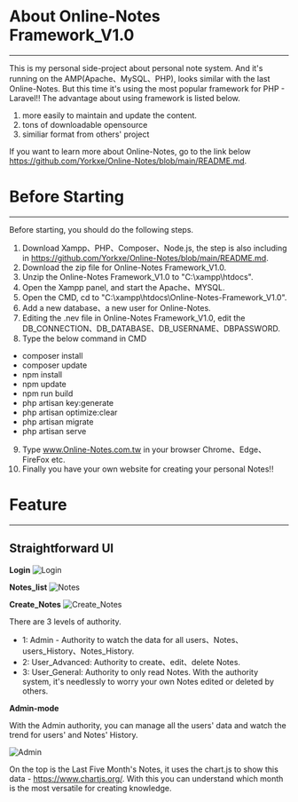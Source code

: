 <h1>About Online-Notes Framework_V1.0</h1>

---

This is my personal side-project about personal note system.
And it's running on the AMP(Apache、MySQL、PHP), looks similar with the last Online-Notes.
But this time it's using the most popular framework for PHP - Laravel!!
The advantage about using framework is listed below.
1. more easily to maintain and update the content.
2. tons of downloadable opensource
3. similiar format from others' project

If you want to learn more about Online-Notes, go to the link below
https://github.com/Yorkxe/Online-Notes/blob/main/README.md.

<h1>
    Before Starting
</h1>


---
Before starting, you should do the following steps.
1. Download Xampp、PHP、Composer、Node.js, the step is also including in https://github.com/Yorkxe/Online-Notes/blob/main/README.md.
2. Download the zip file for Online-Notes Framework_V1.0.
3. Unzip the Online-Notes Framework_V1.0 to "C:\xampp\htdocs".
4. Open the Xampp panel, and start the Apache、MYSQL.
5. Open the CMD, cd to "C:\xampp\htdocs\Online-Notes-Framework_V1.0".
6. Add a new database、a new user for Online-Notes.
7. Editing the .nev file in Online-Notes Framework_V1.0, edit the DB_CONNECTION、DB_DATABASE、DB_USERNAME、DBPASSWORD.
8. Type the below command in CMD
* composer install
* composer update
* npm install
* npm update
* npm run build
* php artisan key:generate
* php artisan optimize:clear
* php artisan migrate
* php artisan serve
9. Type www.Online-Notes.com.tw in your browser Chrome、Edge、FireFox etc.
10. Finally you have your own website for creating your personal Notes!!

<h1>Feature</h1>


---
<h2>Straightforward UI</h2>

<strong>Login</strong>
![Login](https://hackmd.io/_uploads/SJZKWFF0R.png)

<strong>Notes_list</strong>
![Notes](https://hackmd.io/_uploads/SJVQfFF0R.png)

<strong>Create_Notes</strong>
![Create_Notes](https://hackmd.io/_uploads/HkWLzYKRR.png)

There are 3 levels of authority.
* 1: Admin - Authority to watch the data for all users、Notes、users_History、Notes_History.
* 2: User_Advanced: Authority to create、edit、delete Notes.
* 3: User_General: Authority to only read Notes.
With the authority system, it's needlessly to worry your own Notes edited or deleted by others.

<strong>Admin-mode</strong>

With the Admin authority, you can manage all the users' data and watch the trend for users' and Notes' History.

![Admin](https://hackmd.io/_uploads/S1QdVKYR0.png)

On the top is the Last Five Month's Notes, it uses the chart.js to show this data - https://www.chartjs.org/.
With this you can understand which month is the most versatile for creating knowledge.